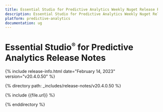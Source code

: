 ```yaml
---
title: Essential Studio for Predictive Analytics Weekly Nuget Release Release Notes  
description: Essential Studio for Predictive Analytics Weekly Nuget Release Release Notes  
platform: predictive-analytics
documentation: ug
---
```


# Essential Studio<sup style="font-size:70%">&reg;</sup> for Predictive Analytics  Release Notes  

{% include release-info.html date="February 14, 2023"  version="v20.4.0.50" %} 

{% directory path: _includes/release-notes/v20.4.0.50 %}

{% include {{file.url}} %}

{% enddirectory %}

